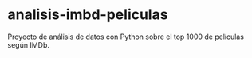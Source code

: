 # analisis-imbd-peliculas
Proyecto de análisis de datos con Python sobre el top 1000 de películas según IMDb.
